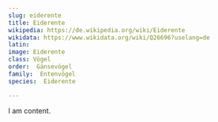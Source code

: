 ```yaml
---
slug: eiderente
title: Eiderente
wikipedia: https://de.wikipedia.org/wiki/Eiderente
wikidata: https://www.wikidata.org/wiki/Q26696?uselang=de
latin:
image: Eiderente
class: Vögel
order:  Gänsevögel
family:  Entenvögel 
species:  Eiderente

---
```


I am content.
